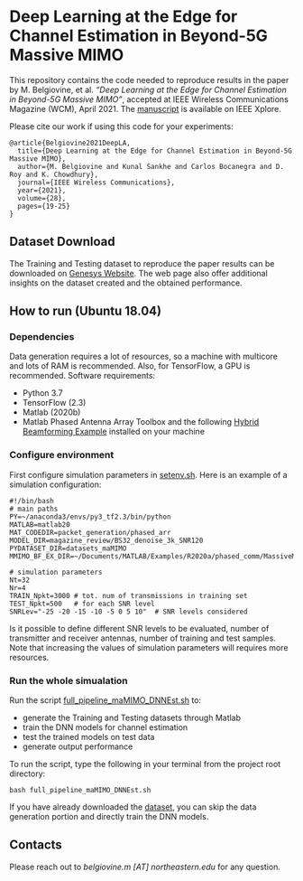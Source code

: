 # Deep Learning at the Edge for Channel Estimation in Beyond-5G Massive MIMO
This repository contains the code needed to reproduce results in the paper  by M. Belgiovine, et al. *“Deep Learning at the Edge for Channel Estimation in Beyond-5G Massive MIMO”*, accepted at IEEE Wireless Communications Magazine (WCM),  April 2021. The [manuscript](https://ieeexplore.ieee.org/abstract/document/9430899) is available on IEEE Xplore.

Please cite our work if using this code for your experiments:
```
@article{Belgiovine2021DeepLA,
  title={Deep Learning at the Edge for Channel Estimation in Beyond-5G Massive MIMO},
  author={M. Belgiovine and Kunal Sankhe and Carlos Bocanegra and D. Roy and K. Chowdhury},
  journal={IEEE Wireless Communications},
  year={2021},
  volume={28},
  pages={19-25}
}
```


## Dataset Download
The Training and Testing dataset to reproduce the paper results can be downloaded on [Genesys Website](https://genesys-lab.org/CS-5g-beyond). The web page also offer additional insights on the dataset created and the obtained performance.

## How to run (Ubuntu 18.04)
### Dependencies
Data generation requires a lot of resources, so a machine with multicore and lots of RAM is recommended. Also, for TensorFlow, a GPU is recommended.
Software requirements:
- Python 3.7
- TensorFlow (2.3)
- Matlab (2020b)
- Matlab Phased Antenna Array Toolbox and the following [Hybrid Beamforming Example](https://www.mathworks.com/help/phased/ug/massive-mimo-hybrid-beamforming.html) installed on your machine
### Configure environment
First configure simulation parameters in [setenv.sh](setenv.sh). Here is an example of a simulation configuration:
```
#!/bin/bash
# main paths
PY=~/anaconda3/envs/py3_tf2.3/bin/python
MATLAB=matlab20
MAT_CODEDIR=packet_generation/phased_arr
MODEL_DIR=magazine_review/BS32_denoise_3k_SNR120
PYDATASET_DIR=datasets_maMIMO
MMIMO_BF_EX_DIR=~/Documents/MATLAB/Examples/R2020a/phased_comm/MassiveMIMOHybridBeamformingExample

# simulation parameters
Nt=32
Nr=4
TRAIN_Npkt=3000	# tot. num of transmissions in training set
TEST_Npkt=500	# for each SNR level
SNRLev="-25 -20 -15 -10 -5 0 5 10"  # SNR levels considered
```
Is it possible to define different SNR levels to be evaluated, number of transmitter and receiver antennas, number of training and test samples. Note that increasing the values of simulation parameters will requires more resources.

### Run the whole simualation
Run the script [full_pipeline_maMIMO_DNNEst.sh](full_pipeline_maMIMO_DNNEst.sh) to:
- generate the Training and Testing datasets through Matlab
- train the DNN models for channel estimation
- test the trained models on test data
- generate output performance

To run the script, type the following in your terminal from the project root directory:
```
bash full_pipeline_maMIMO_DNNEst.sh
```
If you have already downloaded the [dataset](https://genesys-lab.org/CS-5g-beyond), you can skip the data generation portion and directly train the DNN models.

## Contacts
Please reach out to *belgiovine.m [AT] northeastern.edu* for any question. 
